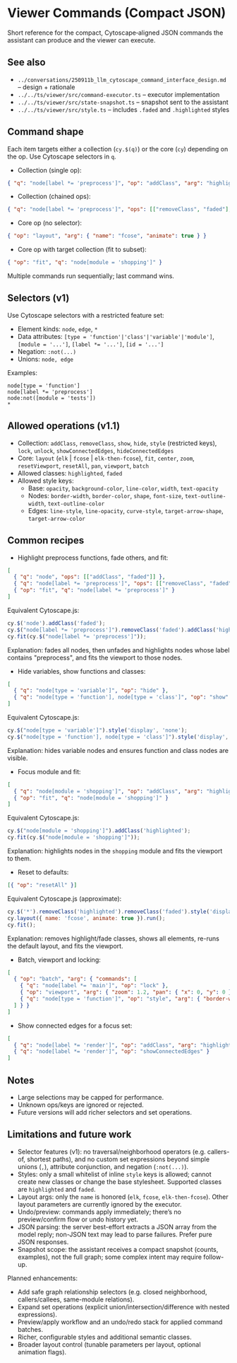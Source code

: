 # Viewer Commands (Compact JSON)

Short reference for the compact, Cytoscape‑aligned JSON commands the assistant can produce and the viewer can execute.

## See also

- `../conversations/250911b_llm_cytoscape_command_interface_design.md` – design + rationale
- `../../ts/viewer/src/command-executor.ts` – executor implementation
- `../../ts/viewer/src/state-snapshot.ts` – snapshot sent to the assistant
- `../../ts/viewer/src/style.ts` – includes `.faded` and `.highlighted` styles

## Command shape

Each item targets either a collection (`cy.$(q)`) or the core (`cy`) depending on the op. Use Cytoscape selectors in `q`.

- Collection (single op):
```json
{ "q": "node[label *= 'preprocess']", "op": "addClass", "arg": "highlighted" }
```

- Collection (chained ops):
```json
{ "q": "node[label *= 'preprocess']", "ops": [["removeClass", "faded"], ["addClass", "highlighted"]] }
```

- Core op (no selector):
```json
{ "op": "layout", "arg": { "name": "fcose", "animate": true } }
```

- Core op with target collection (fit to subset):
```json
{ "op": "fit", "q": "node[module = 'shopping']" }
```

Multiple commands run sequentially; last command wins.

## Selectors (v1)

Use Cytoscape selectors with a restricted feature set:
- Element kinds: `node`, `edge`, `*`
- Data attributes: `[type = 'function'|'class'|'variable'|'module']`, `[module = '...']`, `[label *= '...']`, `[id = '...']`
- Negation: `:not(...)`
- Unions: `node, edge`

Examples:
```text
node[type = 'function']
node[label *= 'preprocess']
node:not([module = 'tests'])
*
```

## Allowed operations (v1.1)

- Collection: `addClass`, `removeClass`, `show`, `hide`, `style` (restricted keys), `lock`, `unlock`, `showConnectedEdges`, `hideConnectedEdges`
- Core: `layout` (`elk` | `fcose` | `elk-then-fcose`), `fit`, `center`, `zoom`, `resetViewport`, `resetAll`, `pan`, `viewport`, `batch`
- Allowed classes: `highlighted`, `faded`
- Allowed style keys:
  - Base: `opacity`, `background-color`, `line-color`, `width`, `text-opacity`
  - Nodes: `border-width`, `border-color`, `shape`, `font-size`, `text-outline-width`, `text-outline-color`
  - Edges: `line-style`, `line-opacity`, `curve-style`, `target-arrow-shape`, `target-arrow-color`

## Common recipes

- Highlight preprocess functions, fade others, and fit:
```json
[
  { "q": "node", "ops": [["addClass", "faded"]] },
  { "q": "node[label *= 'preprocess']", "ops": [["removeClass", "faded"], ["addClass", "highlighted"]] },
  { "op": "fit", "q": "node[label *= 'preprocess']" }
]
```

Equivalent Cytoscape.js:
```javascript
cy.$('node').addClass('faded');
cy.$("node[label *= 'preprocess']").removeClass('faded').addClass('highlighted');
cy.fit(cy.$("node[label *= 'preprocess']"));
```
Explanation: fades all nodes, then unfades and highlights nodes whose label contains "preprocess", and fits the viewport to those nodes.

- Hide variables, show functions and classes:
```json
[
  { "q": "node[type = 'variable']", "op": "hide" },
  { "q": "node[type = 'function'], node[type = 'class']", "op": "show" }
]
```

Equivalent Cytoscape.js:
```javascript
cy.$("node[type = 'variable']").style('display', 'none');
cy.$("node[type = 'function'], node[type = 'class']").style('display', 'element');
```
Explanation: hides variable nodes and ensures function and class nodes are visible.

- Focus module and fit:
```json
[
  { "q": "node[module = 'shopping']", "op": "addClass", "arg": "highlighted" },
  { "op": "fit", "q": "node[module = 'shopping']" }
]
```

Equivalent Cytoscape.js:
```javascript
cy.$("node[module = 'shopping']").addClass('highlighted');
cy.fit(cy.$("node[module = 'shopping']"));
```
Explanation: highlights nodes in the `shopping` module and fits the viewport to them.

- Reset to defaults:
```json
[{ "op": "resetAll" }]
```

Equivalent Cytoscape.js (approximate):
```javascript
cy.$('*').removeClass('highlighted').removeClass('faded').style('display', 'element');
cy.layout({ name: 'fcose', animate: true }).run();
cy.fit();
```
Explanation: removes highlight/fade classes, shows all elements, re-runs the default layout, and fits the viewport.

- Batch, viewport and locking:
```json
[
  { "op": "batch", "arg": { "commands": [
    { "q": "node[label *= 'main']", "op": "lock" },
    { "op": "viewport", "arg": { "zoom": 1.2, "pan": { "x": 0, "y": 0 } } },
    { "q": "node[type = 'function']", "op": "style", "arg": { "border-width": 2, "border-color": "#888" } }
  ] } }
]
```

- Show connected edges for a focus set:
```json
[
  { "q": "node[label *= 'render']", "op": "addClass", "arg": "highlighted" },
  { "q": "node[label *= 'render']", "op": "showConnectedEdges" }
]
```

## Notes

- Large selections may be capped for performance.
- Unknown ops/keys are ignored or rejected.
- Future versions will add richer selectors and set operations.

## Limitations and future work

- Selector features (v1): no traversal/neighborhood operators (e.g. callers-of, shortest paths), and no custom set expressions beyond simple unions (`,`), attribute conjunction, and negation (`:not(...)`).
- Styles: only a small whitelist of inline `style` keys is allowed; cannot create new classes or change the base stylesheet. Supported classes are `highlighted` and `faded`.
- Layout args: only the `name` is honored (`elk`, `fcose`, `elk-then-fcose`). Other layout parameters are currently ignored by the executor.
- Undo/preview: commands apply immediately; there’s no preview/confirm flow or undo history yet.
- JSON parsing: the server best-effort extracts a JSON array from the model reply; non-JSON text may lead to parse failures. Prefer pure JSON responses.
- Snapshot scope: the assistant receives a compact snapshot (counts, examples), not the full graph; some complex intent may require follow-up.

Planned enhancements:
- Add safe graph relationship selectors (e.g. closed neighborhood, callers/callees, same-module relations).
- Expand set operations (explicit union/intersection/difference with nested expressions).
- Preview/apply workflow and an undo/redo stack for applied command batches.
- Richer, configurable styles and additional semantic classes.
- Broader layout control (tunable parameters per layout, optional animation flags).

